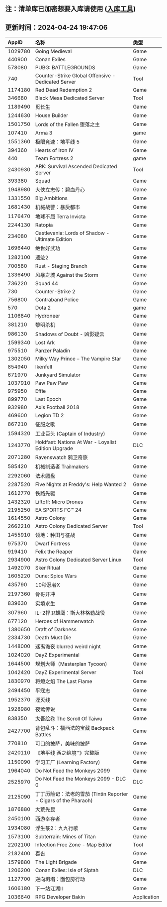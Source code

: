 ## 注：清单库已加密想要入库请使用 ([入库工具](https://github.com/BlankTMing/ManifestAutoUpdate/releases))

## 更新时间：2024-04-24 19:47:06
| AppID | 名称 | 类型  |
| :-------------------- | :----------------------------- | :----------- |
| 1029780 | Going Medieval| Game |
| 440900 | Conan Exiles| Game |
| 578080 | PUBG: BATTLEGROUNDS| Game |
| 740 | Counter-Strike Global Offensive - Dedicated Server| Tool |
| 1174180 | Red Dead Redemption 2| Game |
| 346680 | Black Mesa Dedicated Server| Tool |
| 1189490 | 觅长生| Game |
| 1244630 | House Builder| Game |
| 1501750 | Lords of the Fallen 堕落之主| Game |
| 107410 | Arma 3| game |
| 1551360 | 极限竞速：地平线 5| Game |
| 394360 | Hearts of Iron IV| Game |
| 440 | Team Fortress 2| game |
| 2430930 | ARK: Survival Ascended Dedicated Server| Tool |
| 393380 | Squad| Game |
| 1948980 | 大侠立志传：碧血丹心| Game |
| 1331550 | Big Ambitions| Game |
| 1681430 | 机械战警：暴戾都市| Game |
| 1176470 | 地球不屈 Terra Invicta| Game |
| 2244130 | Ratopia| Game |
| 234080 | Castlevania: Lords of Shadow - Ultimate Edition| Game |
| 1696440 | 绝世好武功| Game |
| 1282100 | 遗迹2| Game |
| 700580 | Rust - Staging Branch| Game |
| 1336490 | 风暴之城 Against the Storm| Game |
| 736220 | Squad 44| Game |
| 730 | Counter-Strike 2| Game |
| 756800 | Contraband Police| Game |
| 570 | Dota 2| game |
| 1106840 | Hydroneer| Game |
| 381210 | 黎明杀机| Game |
| 986130 | Shadows of Doubt - 凶影疑云| Game |
| 1599340 | Lost Ark| Game |
| 975510 | Panzer Paladin| Game |
| 1302050 | Milky Way Prince – The Vampire Star| Game |
| 854940 | Ikenfell| Game |
| 671970 | Junkyard Simulator| Game |
| 1037910 | Paw Paw Paw| Game |
| 975950 | Effie| Game |
| 899770 | Last Epoch| Game |
| 932980 | Axis Football 2018| Game |
| 469600 | Legion TD 2| Game |
| 867210 | 征服之歌| Game |
| 1594320 | 工业巨头 (Captain of Industry)| Game |
| 1243770 | Holdfast: Nations At War - Loyalist Edition Upgrade| DLC |
| 2071280 | Ravenswatch 鸦卫奇旅| Game |
| 585420 | 机械制造者 Trailmakers| Game |
| 2292060 | 法术圆盘| Game |
| 2287520 | Five Nights at Freddy's: Help Wanted 2| Game |
| 1612770 | 铁路先驱| Game |
| 1432320 | Liftoff: Micro Drones| Game |
| 2195250 | EA SPORTS FC™ 24| Game |
| 1614550 | Astro Colony| Game |
| 2662210 | Astro Colony Dedicated Server| Tool |
| 1455910 | 领地：种田与征战| Game |
| 975370 | Dwarf Fortress| Game |
| 919410 | Felix the Reaper| Game |
| 2934900 | Astro Colony Dedicated Server Linux| Tool |
| 1492070 | Sker Ritual| Game |
| 1605220 | Dune: Spice Wars| Game |
| 435790 | 10秒忍者X| Game |
| 2197360 | 骨哥开冲| Game |
| 839630 | 实境求生| Game |
| 307960 | IL-2捍卫雄鹰：斯大林格勒战役| Game |
| 677120 | Heroes of Hammerwatch| Game |
| 1380650 | Draft of Darkness| Game |
| 2334730 | Death Must Die| Game |
| 1448000 | 迷离诡夜 blurred weird night| Game |
| 1024020 | DayZ Experimental| Game |
| 1644500 | 规划大师（Masterplan Tycoon)| Game |
| 1042420 | DayZ Experimental Server| Tool |
| 1830970 | 将熄之焰 The Last Flame| Game |
| 2494450 | 平寇志| Game |
| 1952370 | 湮灭线| Game |
| 1928980 | 夜莺传说| Game |
| 838350 | 太吾绘卷 The Scroll Of Taiwu| Game |
| 2427700 | 背包乱斗：福西法的宝藏 Backpack Battles| Game |
| 770810 | 可口的披萨，美味的披萨| Game |
| 2420110 | 《地平线 西之绝境™》完整版| Game |
| 1150090 | 学习工厂 (Learning Factory)| Game |
| 1964040 | Do Not Feed the Monkeys 2099| Game |
| 2525970 | Do Not Feed the Monkeys 2099 - DLC 0| DLC |
| 2125090 | 丁丁历险记：法老的雪茄 (Tintin Reporter - Cigars of the Pharaoh)| Game |
| 1876880 | 大荒先民| Game |
| 2450100 | 西游幸存者| Game |
| 1934080 | 浮生箓2：九九行歌| Game |
| 1573100 | Subterrain: Mines of Titan| Game |
| 2202100 | Infection Free Zone - Map Editor| Tool |
| 2182400 | 喜丧| Game |
| 1579880 | The Light Brigade| Game |
| 1206200 | Conan Exiles: Isle of Siptah| DLC |
| 1127700 | 逆向坍塌：面包房行动| Game |
| 1606180 | 下一站江湖Ⅱ| Game |
| 1036640 | RPG Developer Bakin| Application |
